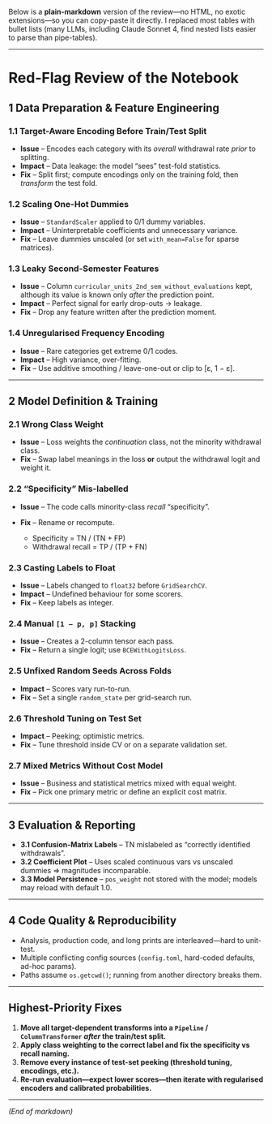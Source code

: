 Below is a **plain-markdown** version of the review—no HTML, no exotic extensions—so you can copy-paste it directly.
I replaced most tables with bullet lists (many LLMs, including Claude Sonnet 4, find nested lists easier to parse than pipe-tables).

---

# Red-Flag Review of the Notebook

## 1  Data Preparation & Feature Engineering

### 1.1 Target-Aware Encoding Before Train/Test Split

* **Issue** – Encodes each category with its *overall* withdrawal rate *prior* to splitting.
* **Impact** – Data leakage: the model “sees” test-fold statistics.
* **Fix** – Split first; compute encodings only on the training fold, then *transform* the test fold.

### 1.2 Scaling One-Hot Dummies

* **Issue** – `StandardScaler` applied to 0/1 dummy variables.
* **Impact** – Uninterpretable coefficients and unnecessary variance.
* **Fix** – Leave dummies unscaled (or set `with_mean=False` for sparse matrices).

### 1.3 Leaky Second-Semester Features

* **Issue** – Column `curricular_units_2nd_sem_without_evaluations` kept, although its value is known only *after* the prediction point.
* **Impact** – Perfect signal for early drop-outs → leakage.
* **Fix** – Drop any feature written after the prediction moment.

### 1.4 Unregularised Frequency Encoding

* **Issue** – Rare categories get extreme 0/1 codes.
* **Impact** – High variance, over-fitting.
* **Fix** – Use additive smoothing / leave-one-out or clip to \[ε, 1 − ε].

---

## 2  Model Definition & Training

### 2.1 Wrong Class Weight

* **Issue** – Loss weights the *continuation* class, not the minority withdrawal class.
* **Fix** – Swap label meanings in the loss **or** output the withdrawal logit and weight it.

### 2.2 “Specificity” Mis-labelled

* **Issue** – The code calls minority-class *recall* “specificity”.
* **Fix** – Rename or recompute.

  * Specificity = TN / (TN + FP)
  * Withdrawal recall = TP / (TP + FN)

### 2.3 Casting Labels to Float

* **Issue** – Labels changed to `float32` before `GridSearchCV`.
* **Impact** – Undefined behaviour for some scorers.
* **Fix** – Keep labels as integer.

### 2.4 Manual `[1 − p, p]` Stacking

* **Issue** – Creates a 2-column tensor each pass.
* **Fix** – Return a single logit; use `BCEWithLogitsLoss`.

### 2.5 Unfixed Random Seeds Across Folds

* **Impact** – Scores vary run-to-run.
* **Fix** – Set a single `random_state` per grid-search run.

### 2.6 Threshold Tuning on Test Set

* **Impact** – Peeking; optimistic metrics.
* **Fix** – Tune threshold inside CV or on a separate validation set.

### 2.7 Mixed Metrics Without Cost Model

* **Issue** – Business and statistical metrics mixed with equal weight.
* **Fix** – Pick one primary metric or define an explicit cost matrix.

---

## 3  Evaluation & Reporting

* **3.1 Confusion-Matrix Labels** – TN mislabeled as “correctly identified withdrawals”.
* **3.2 Coefficient Plot** – Uses scaled continuous vars vs unscaled dummies ⇒ magnitudes incomparable.
* **3.3 Model Persistence** – `pos_weight` not stored with the model; models may reload with default 1.0.

---

## 4  Code Quality & Reproducibility

* Analysis, production code, and long prints are interleaved—hard to unit-test.
* Multiple conflicting config sources (`config.toml`, hard-coded defaults, ad-hoc params).
* Paths assume `os.getcwd()`; running from another directory breaks them.

---

## Highest-Priority Fixes

1. **Move all target-dependent transforms into a `Pipeline` / `ColumnTransformer` *after* the train/test split.**
2. **Apply class weighting to the correct label and fix the specificity vs recall naming.**
3. **Remove every instance of test-set peeking (threshold tuning, encodings, etc.).**
4. **Re-run evaluation—expect lower scores—then iterate with regularised encoders and calibrated probabilities.**

---

*(End of markdown)*
